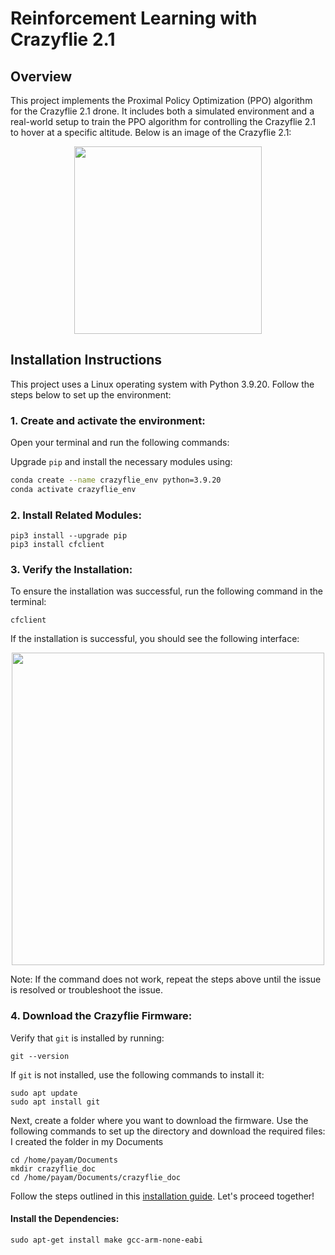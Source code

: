 # Reinforcement Learning with Crazyflie 2.1

## Overview 

This project implements the Proximal Policy Optimization (PPO) algorithm for the Crazyflie 2.1 drone. It includes both a simulated environment and a real-world setup to train the PPO algorithm for controlling the Crazyflie 2.1 to hover at a specific altitude. Below is an image of the Crazyflie 2.1:

<p align="center">
  <img src="https://github.com/user-attachments/assets/e15c1612-ea9d-4a60-ac8f-029d1f8b9d1a" align="center" width="300">
</p>

## Installation Instructions

This project uses a Linux operating system with Python 3.9.20. Follow the steps below to set up the environment:

### 1. Create and activate the environment:

Open your terminal and run the following commands:

Upgrade ```pip``` and install the necessary modules using:

  ```bash
  conda create --name crazyflie_env python=3.9.20
  conda activate crazyflie_env

  ```

### 2. Install Related Modules:

  ```
  pip3 install --upgrade pip
  pip3 install cfclient
  ```

### 3. Verify the Installation:

  To ensure the installation was successful, run the following command in the terminal:
  
  ```
  cfclient
  ```

  If the installation is successful, you should see the following interface:
  
  <p align="center">
    <img src="https://github.com/user-attachments/assets/9d2658ad-227c-4f8a-993d-25e5ca59db67" align="center" width="500">
  </p>

  Note: If the command does not work, repeat the steps above until the issue is resolved or troubleshoot the issue.

  ### 4. Download the Crazyflie Firmware:

   Verify that ```git``` is installed by running:

  ```
  git --version
  ```

  If ```git``` is not installed, use the following commands to install it:

  ```
  sudo apt update
  sudo apt install git
  ```

  Next, create a folder where you want to download the firmware. Use the following commands to set up the directory and download the required files:
  I created the folder in my Documents

  ```
  cd /home/payam/Documents
  mkdir crazyflie_doc
  cd /home/payam/Documents/crazyflie_doc
  ```

  Follow the steps outlined in this [installation guide](https://github.com/bitcraze/crazyflie-firmware/blob/master/docs/building-and-flashing/build.md). Let's proceed together!

  #### Install the Dependencies:
  
  ```
  sudo apt-get install make gcc-arm-none-eabi
  ```

